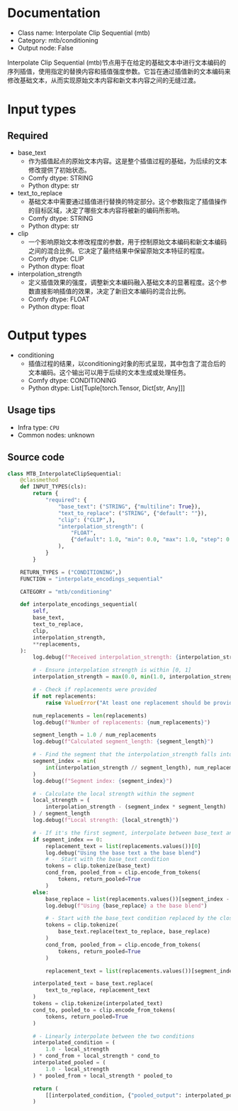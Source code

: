 
# Documentation
- Class name: Interpolate Clip Sequential (mtb)
- Category: mtb/conditioning
- Output node: False

Interpolate Clip Sequential (mtb)节点用于在给定的基础文本中进行文本编码的序列插值，使用指定的替换内容和插值强度参数。它旨在通过插值新的文本编码来修改基础文本，从而实现原始文本内容和新文本内容之间的无缝过渡。

# Input types
## Required
- base_text
    - 作为插值起点的原始文本内容。这是整个插值过程的基础，为后续的文本修改提供了初始状态。
    - Comfy dtype: STRING
    - Python dtype: str
- text_to_replace
    - 基础文本中需要通过插值进行替换的特定部分。这个参数指定了插值操作的目标区域，决定了哪些文本内容将被新的编码所影响。
    - Comfy dtype: STRING
    - Python dtype: str
- clip
    - 一个影响原始文本修改程度的参数，用于控制原始文本编码和新文本编码之间的混合比例。它决定了最终结果中保留原始文本特征的程度。
    - Comfy dtype: CLIP
    - Python dtype: float
- interpolation_strength
    - 定义插值效果的强度，调整新文本编码融入基础文本的显著程度。这个参数直接影响插值的效果，决定了新旧文本编码的混合比例。
    - Comfy dtype: FLOAT
    - Python dtype: float

# Output types
- conditioning
    - 插值过程的结果，以conditioning对象的形式呈现，其中包含了混合后的文本编码。这个输出可以用于后续的文本生成或处理任务。
    - Comfy dtype: CONDITIONING
    - Python dtype: List[Tuple[torch.Tensor, Dict[str, Any]]]


## Usage tips
- Infra type: `CPU`
- Common nodes: unknown


## Source code
```python
class MTB_InterpolateClipSequential:
    @classmethod
    def INPUT_TYPES(cls):
        return {
            "required": {
                "base_text": ("STRING", {"multiline": True}),
                "text_to_replace": ("STRING", {"default": ""}),
                "clip": ("CLIP",),
                "interpolation_strength": (
                    "FLOAT",
                    {"default": 1.0, "min": 0.0, "max": 1.0, "step": 0.01},
                ),
            }
        }

    RETURN_TYPES = ("CONDITIONING",)
    FUNCTION = "interpolate_encodings_sequential"

    CATEGORY = "mtb/conditioning"

    def interpolate_encodings_sequential(
        self,
        base_text,
        text_to_replace,
        clip,
        interpolation_strength,
        **replacements,
    ):
        log.debug(f"Received interpolation_strength: {interpolation_strength}")

        # - Ensure interpolation strength is within [0, 1]
        interpolation_strength = max(0.0, min(1.0, interpolation_strength))

        # - Check if replacements were provided
        if not replacements:
            raise ValueError("At least one replacement should be provided.")

        num_replacements = len(replacements)
        log.debug(f"Number of replacements: {num_replacements}")

        segment_length = 1.0 / num_replacements
        log.debug(f"Calculated segment_length: {segment_length}")

        # - Find the segment that the interpolation_strength falls into
        segment_index = min(
            int(interpolation_strength // segment_length), num_replacements - 1
        )
        log.debug(f"Segment index: {segment_index}")

        # - Calculate the local strength within the segment
        local_strength = (
            interpolation_strength - (segment_index * segment_length)
        ) / segment_length
        log.debug(f"Local strength: {local_strength}")

        # - If it's the first segment, interpolate between base_text and the first replacement
        if segment_index == 0:
            replacement_text = list(replacements.values())[0]
            log.debug("Using the base text a the base blend")
            # -  Start with the base_text condition
            tokens = clip.tokenize(base_text)
            cond_from, pooled_from = clip.encode_from_tokens(
                tokens, return_pooled=True
            )
        else:
            base_replace = list(replacements.values())[segment_index - 1]
            log.debug(f"Using {base_replace} a the base blend")

            # - Start with the base_text condition replaced by the closest replacement
            tokens = clip.tokenize(
                base_text.replace(text_to_replace, base_replace)
            )
            cond_from, pooled_from = clip.encode_from_tokens(
                tokens, return_pooled=True
            )

            replacement_text = list(replacements.values())[segment_index]

        interpolated_text = base_text.replace(
            text_to_replace, replacement_text
        )
        tokens = clip.tokenize(interpolated_text)
        cond_to, pooled_to = clip.encode_from_tokens(
            tokens, return_pooled=True
        )

        # - Linearly interpolate between the two conditions
        interpolated_condition = (
            1.0 - local_strength
        ) * cond_from + local_strength * cond_to
        interpolated_pooled = (
            1.0 - local_strength
        ) * pooled_from + local_strength * pooled_to

        return (
            [[interpolated_condition, {"pooled_output": interpolated_pooled}]],
        )

```
